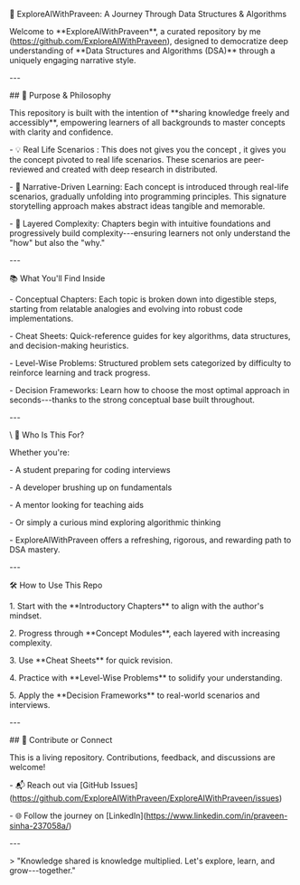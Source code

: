  📘 ExploreAIWithPraveen: A Journey Through Data Structures & Algorithms

Welcome to \*\*ExploreAIWithPraveen\*\*, a curated repository by me
(https://github.com/ExploreAIWithPraveen), designed to democratize deep
understanding of \*\*Data Structures and Algorithms (DSA)\*\* through a
uniquely engaging narrative style.

\-\--

\## 🎯 Purpose & Philosophy

This repository is built with the intention of \*\*sharing knowledge
freely and accessibly\*\*, empowering learners of all backgrounds to
master concepts with clarity and confidence.

\- 💡 Real Life Scenarios : This does not gives you the concept , it gives you the concept pivoted to real life scenarios. These scenarios are  peer-reviewed and created with deep  research in distributed.

\- 🧠 Narrative-Driven Learning: Each concept is introduced
through real-life scenarios, gradually unfolding into
programming principles. This signature storytelling approach makes
abstract ideas tangible and memorable.

\- 🧩 Layered Complexity: Chapters begin with intuitive
foundations and progressively build complexity---ensuring learners not
only understand the "how" but also the "why."

\-\--

📚 What You\'ll Find Inside

\- Conceptual Chapters: Each topic is broken down into
digestible steps, starting from relatable analogies and evolving into
robust code implementations.

\- Cheat Sheets: Quick-reference guides for key algorithms, data
structures, and decision-making heuristics.

\- Level-Wise Problems: Structured problem sets categorized by
difficulty to reinforce learning and track progress.

\- Decision Frameworks: Learn how to choose the most optimal
approach in seconds---thanks to the strong conceptual base built
throughout.

\-\--

\ 🚀 Who Is This For?

Whether you\'re:

\- A student preparing for coding interviews

\- A developer brushing up on fundamentals

\- A mentor looking for teaching aids

\- Or simply a curious mind exploring algorithmic thinking

\- ExploreAIWithPraveen offers a refreshing, rigorous, and rewarding path
to DSA mastery.

\-\--

 🛠️ How to Use This Repo

1\. Start with the \*\*Introductory Chapters\*\* to align with the
author\'s mindset.

2\. Progress through \*\*Concept Modules\*\*, each layered with
increasing complexity.

3\. Use \*\*Cheat Sheets\*\* for quick revision.

4\. Practice with \*\*Level-Wise Problems\*\* to solidify your
understanding.

5\. Apply the \*\*Decision Frameworks\*\* to real-world scenarios and
interviews.

\-\--

\## 🙌 Contribute or Connect

This is a living repository. Contributions, feedback, and discussions
are welcome!

\- 📬 Reach out via \[GitHub
Issues\](https://github.com/ExploreAIWithPraveen/ExploreAIWithPraveen/issues)

\- 🌐 Follow the journey on
\[LinkedIn\](https://www.linkedin.com/in/praveen-sinha-237058a/)

\-\--

\> "Knowledge shared is knowledge multiplied. Let's explore, learn, and
grow---together."
